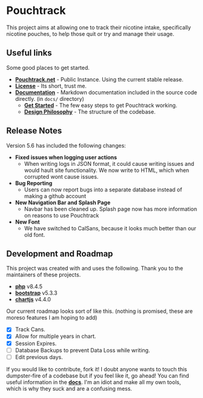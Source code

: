 # Pouchtrack

This project aims at allowing one to track their nicotine intake, specifically nicotine pouches, to help those quit or try and manage their usage.

## Useful links

Some good places to get started.

- **<a href="https://pouchtrack.net">Pouchtrack.net</a>** - Public Instance. Using the current stable release.
- **<a href="LICENSE.md">License</a>** - Its short, trust me.
- **<a href="docs/index.md">Documentation</a>** - Markdown documentation included in the source code directly. (in `docs/` directory)
  - **<a href="docs/guides/gettingstarted.md">Get Started</a>** - The few easy steps to get Pouchtrack working.
  - **<a href="docs/guides/design-philosophy.md">Design Philosophy</a>** - The structure of the codebase.

## Release Notes

Version 5.6 has included the following changes:

- **Fixed issues when logging user actions**
  - When writing logs in JSON format, it could cause writing issues and would hault site functionality. We now write to HTML, which when corrupted wont cause issues.
- **Bug Reporting**
  - Users can now report bugs into a separate database instead of making a github account
- **New Navigation Bar and Splash Page**
  - Navbar has been cleaned up. Splash page now has more information on reasons to use Pouchtrack
- **New Font**
  - We have switched to CalSans, because it looks much better than our old font.

## Development and Roadmap

This project was created with and uses the following. Thank you to the maintainers of these projects.

- **<a href="https://www.php.net">php</a>** v8.4.5
- **<a href="https://www.getbootstrap.com">bootstrap</a>** v5.3.3
- **<a href="https://www.chartjs.org">chartjs</a>** v4.4.0

Our current roadmap looks sort of like this. (nothing is promised, these are moreso features I am hoping to add)

- [x] Track Cans.
- [x] Allow for multiple years in chart.
- [x] Session Expires.
- [ ] Database Backups to prevent Data Loss while writing.
- [ ] Edit previous days.

If you would like to contribute, fork it! I doubt anyone wants to touch this dumpster-fire of a codebase but if you feel like it, go ahead!
You can find useful information in the **[docs](docs/index.md)**. I'm an idiot and make all my own tools, which is why they suck and are a confusing mess.
